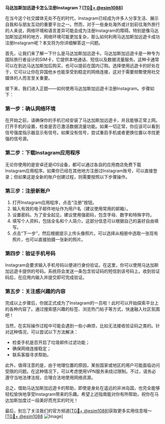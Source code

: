 **马达加斯加远遊卡怎么注册Instagram？[[TG💪+ @esim1088](https://t.me/s/esim1088)]**

在当今这个社交媒体无处不在的时代，Instagram已经成为许多人分享生活、展示自我和与朋友互动的重要平台之一。然而，对于一些身处海外或计划前往海外旅行的人来说，网络环境和语言差异可能会成为注册Instagram的障碍。特别是像马达加斯加这样的地方，网络环境可能更加复杂，那么如何利用马达加斯加远遊卡成功注册Instagram呢？本文将为你详细解答这一问题。

首先，让我们来了解一下什么是马达加斯加远遊卡。马达加斯加远遊卡是一种专为国际旅行者设计的SIM卡，它提供本地通话、短信以及数据流量服务。这种卡通常可以在到达马达加斯加后购买，也可以提前在国内订购。选择使用远遊卡的好处在于，它可以让你在异国他乡也能享受到稳定的网络连接，这对于需要频繁使用社交媒体的人而言至关重要。

接下来，我们进入正题——如何使用马达加斯加远遊卡注册Instagram。步骤如下：

### **第一步：确认网络环境**
在开始之前，请确保你的手机已经安装了马达加斯加远遊卡，并且能够正常上网。打开手机的设置，检查是否已激活数据流量功能。如果一切正常，你应该可以看到信号强度指示器显示有信号。如果没有信号，尝试重启手机或者更换位置以寻找更强的信号源。

### **第二步：下载Instagram应用程序**
无论你使用的是安卓还是iOS设备，都可以通过各自的应用商店免费下载Instagram应用程序。如果你已经在其他地方注册过Instagram账号，可以直接登录；但如果这是全新的账户创建过程，则需要按照以下步骤操作。

### **第三步：注册新账户**
1. 打开Instagram应用程序，点击“注册”按钮。
2. 输入有效的电子邮件地址作为用户名（建议使用常用的邮箱）。
3. 设置密码。为了安全起见，建议使用强密码，包含字母、数字和特殊字符。
4. 填写个人资料，包括全名和个人简介。这部分信息可以根据自己的喜好自由填写。
5. 点击“下一步”，然后根据提示上传头像照片。可以选择从相册中选取一张现有照片，也可以直接拍摄一张新的照片。

### **第四步：验证手机号码**
Instagram会要求输入手机号码以便进行身份验证。在这里，你可以使用马达加斯加远遊卡提供的号码。系统将会发送一条包含验证码的短信到该号码上。收到验证码后，在应用内输入并提交即可完成验证。

### **第五步：关注感兴趣的内容**
完成以上步骤后，你就正式成为了Instagram的一员啦！此时可以开始探索平台上的各种内容了。通过搜索感兴趣的标签、浏览热门帖子等方式，快速融入社区氛围吧！

当然，在实际操作过程中可能会遇到一些小麻烦，比如无法接收验证码之类的。针对这种情况，可以尝试以下方法解决：
- 检查手机是否开启了垃圾邮件过滤功能；
- 确保网络连接稳定；
- 联系客服寻求帮助。

此外，值得注意的是，由于地理位置的原因，某些国家或地区的用户可能面临访问受限的问题。在这种情况下，可以考虑使用VPN服务来绕过限制。不过，请务必遵守当地法律法规，合理合法地使用网络资源。

总之，借助马达加斯加远遊卡的帮助，即使是身处在遥远的非洲岛国，也完全能够轻松愉快地享受Instagram带来的乐趣。希望上述指南能对你有所帮助，祝你在马达加斯加度过一段美好而充实的时光！

最后，别忘了关注我们的官方频道[[TG💪+ @esim1088](https://t.me/s/esim1088)]获取更多实用信息哦～
[[TG💪+ @esim1088](https://t.me/s/esim1088) ![Image](https://i.postimg.cc/4NQfJmqS/Snipaste-2025-05-13-00-14-12.png)]